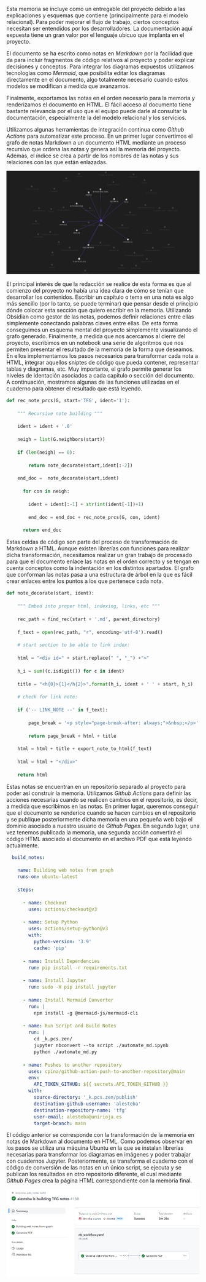 Esta memoria se incluye como un entregable del proyecto debido a las explicaciones y esquemas que contiene (principalmente para el modelo relacional). Para poder mejorar el flujo de trabajo, ciertos conceptos necesitan ser entendidos por los desarrolladores. La documentación aquí expuesta tiene un gran valor por el lenguaje ubicuo que implanta en el proyecto. 

El documento se ha escrito como notas en *Markdown* por la facilidad que da para incluir fragmentos de código relativos al proyecto y poder explicar decisiones y conceptos. Para integrar los diagramas expuestos utilizamos tecnologías como *Mermaid*, que posibilita editar los diagramas directamente en el documento, algo totalmente necesario cuando estos modelos se modifican a medida que avanzamos.

Finalmente, exportamos las notas en el orden necesario para la memoria y renderizamos el documento en HTML. El fácil acceso al documento tiene bastante relevancia por el uso que el equipo puede darle al consultar la documentación, especialmente la del modelo relacional y los servicios.

Utilizamos algunas herramientas de integración continua como *Github Actions* para automatizar este proceso. En un primer lugar convertimos el grafo de notas Markdown a un documento HTML mediante un proceso recursivo que ordena las notas y genera así la memoria del proyecto. Además, el índice se crea a partir de los nombres de las notas y sus relaciones con las que están enlazadas.

![](figures/graph.png)


El principal interés de que la redacción se realice de esta forma es que al comienzo del proyecto no había una idea clara de cómo se tenían que desarrollar los contenidos. Escribir un capítulo o tema en una nota es algo más sencillo (por lo tanto, se puede terminar) que pensar desde el principio dónde colocar esta sección que quiero escribir en la memoria. Utilizando Obsidian como gestor de las notas, podemos definir relaciones entre ellas simplemente conectando palabras claves entre ellas. De esta forma conseguimos un esquema mental del proyecto simplemente visualizando el grafo generado. Finalmente, a medida que nos acercamos al cierre del proyecto, escribimos en un notebook una serie de algoritmos que nos permiten presentar el resultado de la memoria de la forma que deseamos. En ellos implementamos los pasos necesarios para transformar cada nota a HTML, integrar aquellos sniptes de código que pueda contener, representar tablas y diagramas, etc. Muy importante, el grafo permite generar los niveles de identación asociados a cada capítulo o sección del documento. A continuación, mostramos algunas de las funciones utilizadas en el cuaderno para obtener el resultado que está leyendo.

```python
def rec_note_prcs(G, start='TFG', ident='1'):

	""" Recursive note building """

	ident = ident + '.0'
	
	neigh = list(G.neighbors(start))
	
	if (len(neigh) == 0):
	
		return note_decorate(start,ident[:-2])

	end_doc =  note_decorate(start,ident)
    
	  for con in neigh:
	    
	    ident = ident[:-1] + str(int(ident[-1])+1)
	    
	    end_doc = end_doc + rec_note_prcs(G, con, ident)
	    
	  return end_doc
```

Estas celdas de código son parte del proceso de transformación de Markdown a HTML. Aunque existen librerías con funciones para realizar dicha transformación, necesitamos realizar un gran trabajo de procesado para que el documento enlace las notas en el orden correcto y se tengan en cuenta conceptos como la indentación en los distintos apartados. El grafo que conforman las notas pasa a una estructura de árbol en la que es fácil crear enlaces entre los puntos a los que pertenece cada nota.

```python
def note_decorate(start, ident):

	""" Embed into proper html, indexing, links, etc """

	rec_path = find_rec(start + '.md', parent_directory)
	
	f_text = open(rec_path, "r", encoding='utf-8').read()
	
	# start section to be able to link index:
	
	html = "<div id=" + start.replace(" ", "_") +">"
	
	h_i = sum((c.isdigit()) for c in ident)
	
	title = "<h{0}>{1}</h{2}>".format(h_i, ident + ' ' + start, h_i)
	
	# check for link note:
	
	if ('-- LINK_NOTE --' in f_text):
		
		page_break = '<p style="page-break-after: always;">&nbsp;</p>'
		
		return page_break + html + title
		
	html = html + title + export_note_to_html(f_text)
	
	html = html + "</div>"
	
	return html
```

Estas notas se encuentran en un repositorio separado al proyecto para poder así construir la memoria. Utilizamos *Github Actions* para definir las acciones necesarias cuando se realicen cambios en el repositorio, es decir, a medida que escribimos en las notas. En primer lugar, queremos conseguir que el documento se renderice cuando se hacen cambios en el repositorio y se publique posteriormente dicha memoria en una pequeña web bajo el dominio asociado a nuestro usuario de *Github Pages*. En segundo lugar, una vez tenemos publicada la memoria, una segunda acción convertirá el código HTML asociado al documento en el archivo PDF que está leyendo actualmente. 

```yaml
  build_notes:
  
    name: Building web notes from graph
    runs-on: ubuntu-latest

    steps:

      - name: Checkout
        uses: actions/checkout@v3

      - name: Setup Python
        uses: actions/setup-python@v3
        with:
          python-version: '3.9'
          cache: 'pip'      

      - name: Install Dependencies
        run: pip install -r requirements.txt   

      - name: Install Jupyter
        run: sudo -H pip install jupyter

      - name: Install Mermaid Converter
        run: |
          npm install -g @mermaid-js/mermaid-cli

      - name: Run Script and Build Notes
        run: |
          cd _k.pcs.zen/
          jupyter nbconvert --to script ./automate_md.ipynb
          python ./automate_md.py      
          
      - name: Pushes to another repository
        uses: cpina/github-action-push-to-another-repository@main
        env:
          API_TOKEN_GITHUB: ${{ secrets.API_TOKEN_GITHUB }}
        with:
          source-directory: '_k.pcs.zen/publish'
          destination-github-username: 'alesteba'
          destination-repository-name: 'tfg'
          user-email: alesteba@unirioja.es
          target-branch: main

```

El código anterior se corresponde con la transformación de la memoria en notas de Markdown al documento en HTML. Como podemos observar en los pasos se utiliza una máquina Ubuntu en la que se instalan librerías necesarias para transformar los diagramas en imágenes y poder trabajar con cuadernos Jupyter. Posteriormente, se transforma el cuaderno con el código de conversión de las notas en un único script, se ejecuta y se publican los resultados en otro repositorio diferente, el cual mediante *Github Pages* crea la página HTML correspondiente con la memoria final. 

![](figures/github-actions.png)
